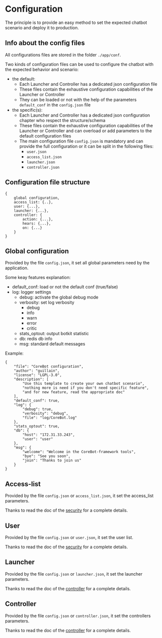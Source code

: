 # Configuration
The principle is to provide an easy method to set the expected 
chatbot scenario and deploy it to production.

## Info about the config files
All configurations files are stored in the folder `./app/conf`.

Two kinds of configuration files can be used to configure the
chatbot with the expected behavior and scenario:
- the default: 
    - Each Launcher and Controller has a dedicated json
configuration file
    - These files contain the exhaustive configuration
capabilities of the  Launcher or Controller
    - They can be loaded or not with the help of the parameters 
`default_conf` in the `config.json` file
- the specific(s):
    - Each Launcher and Controller has a dedicated json
configuration chapter who respect the structure/schema
    - These files contain the exhaustive configuration
capabilities of the  Launcher or Controller and can overload or add
parameters to the default configuration files
    - The main configuration file `config.json` is mandatory and
can provide the full configuration or it can be split in the following
files: 
        - `user.json` 
        - `access_list.json`
        - `launcher.json`
        - `controller.json`

## Configuration file structure
```
{
    global configuration,
    access_list: {..},
    user: {...},
    launcher: {...},
    controller: {
        action: {...},
        hears: {...},
        on: {...}
    }
}
```

## Global configuration
Provided by the file `config.json`, it set all global parameters need
by the application.

Some keay features explanation:
- default_conf: load or not the default conf (true/false)
- log: logger settings
    - debug: activate the global debug mode
    - verbosity: set log verbosity
        - debug
        - info
        - warn
        - error
        - critic
    - stats_optout: output botkit statistic
    - db: redis db info
    - msg: standard default messages

Example:
```
{
    "file": "CoreBot configuration",
    "author": "guillain",
    "license": "LGPL-3.0",
    "description": [
        "Use this template to create your own chatbot scenario",
        "nothing more is need if you don't need specific feature",
        "and for new feature, read the appropriate doc"
    ],
    "default_conf": true,
    "log": {
        "debug": true,
        "verbosity": "debug",
        "file": "log/CoreBot.log"
    },
    "stats_optout": true,
    "db": {
        "host": "172.31.33.243",
        "user": "user"
    },
    "msg": {
        "welcome": "Welcome in the CoreBot-framework tools",
        "bye": "See you soon",
        "join": "Thanks to join us"
    }
}
```

## Access-list
Provided by the file `config.json` or `access_list.json`, it set the
access_list parameters.

Thanks to read the doc of the [security](./doc/security.md) for a
complete details.

## User
Provided by the file `config.json` or `user.json`, it set the user list.

Thanks to read the doc of the [security](./doc/security.md) for a
complete details.

## Launcher
Provided by the file `config.json` or `launcher.json`, it set the
launcher parameters.

Thanks to read the doc of the [controller](./doc/launcher.md) for a
complete details.

## Controller
Provided by the file `config.json` or `controller.json`, it set the
controllers parameters.

Thanks to read the doc of the [controller](./doc/controller.md) for a
complete details.


